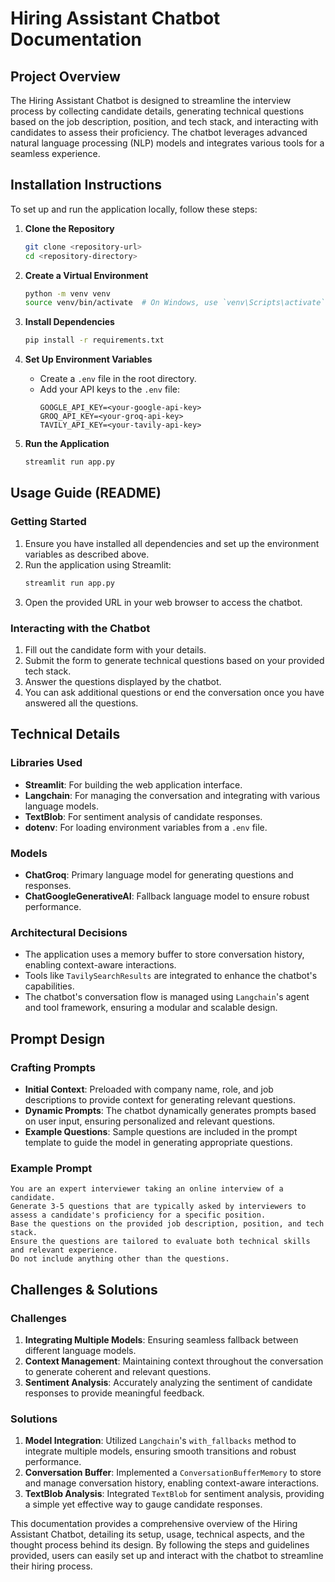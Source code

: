 # Hiring Assistant Chatbot Documentation

## Project Overview
The Hiring Assistant Chatbot is designed to streamline the interview process by collecting candidate details, generating technical questions based on the job description, position, and tech stack, and interacting with candidates to assess their proficiency. The chatbot leverages advanced natural language processing (NLP) models and integrates various tools for a seamless experience.

## Installation Instructions
To set up and run the application locally, follow these steps:

1. **Clone the Repository**
   ```sh
   git clone <repository-url>
   cd <repository-directory>
   ```

2. **Create a Virtual Environment**
   ```sh
   python -m venv venv
   source venv/bin/activate  # On Windows, use `venv\Scripts\activate`
   ```

3. **Install Dependencies**
   ```sh
   pip install -r requirements.txt
   ```

4. **Set Up Environment Variables**
   - Create a `.env` file in the root directory.
   - Add your API keys to the `.env` file:
     ```env
     GOOGLE_API_KEY=<your-google-api-key>
     GROQ_API_KEY=<your-groq-api-key>
     TAVILY_API_KEY=<your-tavily-api-key>
     ```

5. **Run the Application**
   ```sh
   streamlit run app.py
   ```

## Usage Guide (README)
### Getting Started
1. Ensure you have installed all dependencies and set up the environment variables as described above.
2. Run the application using Streamlit:
   ```sh
   streamlit run app.py
   ```
3. Open the provided URL in your web browser to access the chatbot.

### Interacting with the Chatbot
1. Fill out the candidate form with your details.
2. Submit the form to generate technical questions based on your provided tech stack.
3. Answer the questions displayed by the chatbot.
4. You can ask additional questions or end the conversation once you have answered all the questions.

## Technical Details
### Libraries Used
- **Streamlit**: For building the web application interface.
- **Langchain**: For managing the conversation and integrating with various language models.
- **TextBlob**: For sentiment analysis of candidate responses.
- **dotenv**: For loading environment variables from a `.env` file.

### Models
- **ChatGroq**: Primary language model for generating questions and responses.
- **ChatGoogleGenerativeAI**: Fallback language model to ensure robust performance.

### Architectural Decisions
- The application uses a memory buffer to store conversation history, enabling context-aware interactions.
- Tools like `TavilySearchResults` are integrated to enhance the chatbot's capabilities.
- The chatbot's conversation flow is managed using `Langchain`'s agent and tool framework, ensuring a modular and scalable design.

## Prompt Design
### Crafting Prompts
- **Initial Context**: Preloaded with company name, role, and job descriptions to provide context for generating relevant questions.
- **Dynamic Prompts**: The chatbot dynamically generates prompts based on user input, ensuring personalized and relevant questions.
- **Example Questions**: Sample questions are included in the prompt template to guide the model in generating appropriate questions.

### Example Prompt
```text
You are an expert interviewer taking an online interview of a candidate. 
Generate 3-5 questions that are typically asked by interviewers to assess a candidate's proficiency for a specific position. 
Base the questions on the provided job description, position, and tech stack. 
Ensure the questions are tailored to evaluate both technical skills and relevant experience. 
Do not include anything other than the questions.
```

## Challenges & Solutions
### Challenges
1. **Integrating Multiple Models**: Ensuring seamless fallback between different language models.
2. **Context Management**: Maintaining context throughout the conversation to generate coherent and relevant questions.
3. **Sentiment Analysis**: Accurately analyzing the sentiment of candidate responses to provide meaningful feedback.

### Solutions
1. **Model Integration**: Utilized `Langchain`'s `with_fallbacks` method to integrate multiple models, ensuring smooth transitions and robust performance.
2. **Conversation Buffer**: Implemented a `ConversationBufferMemory` to store and manage conversation history, enabling context-aware interactions.
3. **TextBlob Analysis**: Integrated `TextBlob` for sentiment analysis, providing a simple yet effective way to gauge candidate responses.

This documentation provides a comprehensive overview of the Hiring Assistant Chatbot, detailing its setup, usage, technical aspects, and the thought process behind its design. By following the steps and guidelines provided, users can easily set up and interact with the chatbot to streamline their hiring process.
